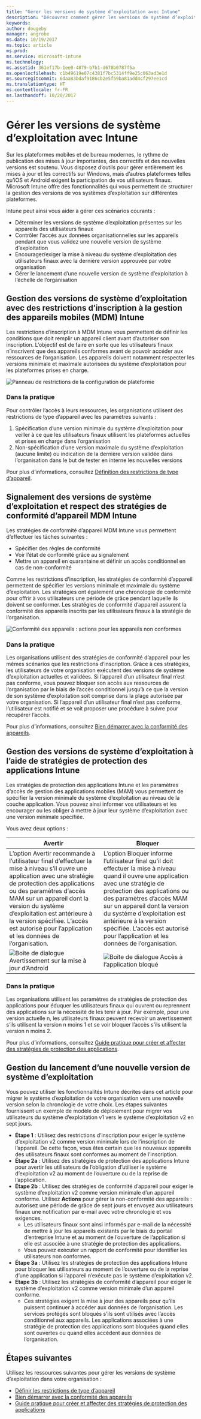 ```yaml
---
title: "Gérer les versions de système d’exploitation avec Intune"
description: "Découvrez comment gérer les versions de système d’exploitation sur plusieurs plateformes avec Microsoft Intune."
keywords: 
author: dougeby
manager: angrobe
ms.date: 10/19/2017
ms.topic: article
ms.prod: 
ms.service: microsoft-intune
ms.technology: 
ms.assetid: 361ef17b-1ee0-4879-b7b1-d678b0787f5a
ms.openlocfilehash: c1b49619e07c4381f7bc5314ff9e25c063ad3e1d
ms.sourcegitcommit: 6daa83bdaf9186cb2e5f59ba81add4cf297ee1cd
ms.translationtype: HT
ms.contentlocale: fr-FR
ms.lasthandoff: 10/20/2017
---
```

# <a name="manage-operating-system-versions-with-intune"></a>Gérer les versions de système d’exploitation avec Intune
Sur les plateformes mobiles et de bureau modernes, le rythme de publication des mises à jour importantes, des correctifs et des nouvelles versions est soutenu. Vous disposez d’outils pour gérer entièrement les mises à jour et les correctifs sur Windows, mais d’autres plateformes telles qu’iOS et Android exigent la participation de vos utilisateurs finaux.  Microsoft Intune offre des fonctionnalités qui vous permettent de structurer la gestion des versions de vos systèmes d’exploitation sur différentes plateformes.

Intune peut ainsi vous aider à gérer ces scénarios courants : 
- Déterminer les versions de système d’exploitation présentes sur les appareils des utilisateurs finaux
- Contrôler l’accès aux données organisationnelles sur les appareils pendant que vous validez une nouvelle version de système d’exploitation
- Encourager/exiger la mise à niveau du système d’exploitation des utilisateurs finaux avec la dernière version approuvée par votre organisation
- Gérer le lancement d’une nouvelle version de système d’exploitation à l’échelle de l’organisation
  
## <a name="operating-system-version-control-using-intune-mobile-device-management-mdm-enrollment-restrictions"></a>Gestion des versions de système d’exploitation avec des restrictions d’inscription à la gestion des appareils mobiles (MDM) Intune
Les restrictions d’inscription à MDM Intune vous permettent de définir les conditions que doit remplir un appareil client avant d’autoriser son inscription. L’objectif est de faire en sorte que les utilisateurs finaux n’inscrivent que des appareils conformes avant de pouvoir accéder aux ressources de l’organisation. Les appareils doivent notamment respecter les versions minimale et maximale autorisées du système d’exploitation pour les plateformes prises en charge.
 
![Panneau de restrictions de la configuration de plateforme](./media/os-version-platform-configurations.png) 
 
### <a name="in-practice"></a>Dans la pratique
Pour contrôler l’accès à leurs ressources, les organisations utilisent des restrictions de type d’appareil avec les paramètres suivants : 
1. Spécification d’une version minimale du système d’exploitation pour veiller à ce que les utilisateurs finaux utilisent les plateformes actuelles et prises en charge dans l’organisation 
2. Non-spécification d’une version maximale du système d’exploitation (aucune limite) ou indication de la dernière version validée dans l’organisation dans le but de tester en interne les nouvelles versions

Pour plus d’informations, consultez [Définition des restrictions de type d’appareil](https://docs.microsoft.com/en-us/intune/enrollment-restrictions-set#set-device-type-restrictions).
 
## <a name="operating-system-version-reporting-and-compliance-with-intune-mdm-device-compliance-policies"></a>Signalement des versions de système d’exploitation et respect des stratégies de conformité d’appareil MDM Intune
Les stratégies de conformité d’appareil MDM Intune vous permettent d’effectuer les tâches suivantes : 
- Spécifier des règles de conformité
- Voir l’état de conformité grâce au signalement
- Mettre un appareil en quarantaine et définir un accès conditionnel en cas de non-conformité

Comme les restrictions d’inscription, les stratégies de conformité d’appareil permettent de spécifier les versions minimale et maximale du système d’exploitation. Les stratégies ont également une chronologie de conformité pour offrir à vos utilisateurs une période de grâce pendant laquelle ils doivent se conformer. Les stratégies de conformité d’appareil assurent la conformité des appareils inscrits par les utilisateurs finaux à la stratégie de l’organisation.

![Conformité des appareils : actions pour les appareils non conformes](./media/os-version-actions-noncompliance.png) 

### <a name="in-practice"></a>Dans la pratique
Les organisations utilisent des stratégies de conformité d’appareil pour les mêmes scénarios que les restrictions d’inscription. Grâce à ces stratégies, les utilisateurs de votre organisation exécutent des versions de système d’exploitation actuelles et validées. Si l’appareil d’un utilisateur final n’est pas conforme, vous pouvez bloquer son accès aux ressources de l’organisation par le biais de l’accès conditionnel jusqu’à ce que la version de son système d’exploitation soit comprise dans la plage autorisée par votre organisation. Si l’appareil d’un utilisateur final n’est pas conforme, l’utilisateur est notifié et se voit proposer une procédure à suivre pour récupérer l’accès.   

Pour plus d’informations, consultez [Bien démarrer avec la conformité des appareils](https://docs.microsoft.com/en-us/intune/device-compliance-get-started).
 
## <a name="operating-system-version-controls-using-intune-app-protection-policies"></a>Gestion des versions de système d’exploitation à l’aide de stratégies de protection des applications Intune    
Les stratégies de protection des applications Intune et les paramètres d’accès de gestion des applications mobiles (MAM) vous permettent de spécifier la version minimale du système d’exploitation au niveau de la couche application. Vous pouvez ainsi informer vos utilisateurs et les encourager ou les obliger à mettre à jour leur système d’exploitation avec une version minimale spécifiée.
 
Vous avez deux options : 

|Avertir  |Bloquer  |
|---------|---------|
|L’option Avertir recommande à l’utilisateur final d’effectuer la mise à niveau s’il ouvre une application avec une stratégie de protection des applications ou des paramètres d’accès MAM sur un appareil dont la version du système d’exploitation est antérieure à la version spécifiée. L’accès est autorisé pour l’application et les données de l’organisation.|L’option Bloquer informe l’utilisateur final qu’il doit effectuer la mise à niveau quand il ouvre une application avec une stratégie de protection des applications ou des paramètres d’accès MAM sur un appareil dont la version du système d’exploitation est antérieure à la version spécifiée. L’accès est autorisé pour l’application et les données de l’organisation.|
|![Boîte de dialogue Avertissement sur la mise à jour d’Android](./media/os-version-update-warning.png)    |![Boîte de dialogue Accès à l’application bloqué](./media/os-version-access-blocked.png)          |

 
### <a name="in-practice"></a>Dans la pratique
Les organisations utilisent les paramètres de stratégies de protection des applications pour éduquer les utilisateurs finaux qui ouvrent ou reprennent des applications sur la nécessité de les tenir à jour. Par exemple, pour une version actuelle n, les utilisateurs finaux peuvent recevoir un avertissement s’ils utilisent la version n moins 1 et se voir bloquer l’accès s’ils utilisent la version n moins 2.
 
Pour plus d’informations, consultez [Guide pratique pour créer et affecter des stratégies de protection des applications](https://docs.microsoft.com/intune/app-protection-policies).

## <a name="managing-a-new-operating-system-version-rollout"></a>Gestion du lancement d’une nouvelle version de système d’exploitation
Vous pouvez utiliser les fonctionnalités Intune décrites dans cet article pour migrer le système d’exploitation de votre organisation vers une nouvelle version selon la chronologie de votre choix. Les étapes suivantes fournissent un exemple de modèle de déploiement pour migrer vos utilisateurs du système d’exploitation v1 vers le système d’exploitation v2 en sept jours.
- **Étape 1** : Utilisez des restrictions d’inscription pour exiger le système d’exploitation v2 comme version minimale lors de l’inscription de l’appareil. De cette façon, vous êtes certain que les nouveaux appareils des utilisateurs finaux sont conformes au moment de l’inscription.
- **Étape 2a** : Utilisez des stratégies de protection des applications Intune pour avertir les utilisateurs de l’obligation d’utiliser le système d’exploitation v2 au moment de l’ouverture ou de la reprise de l’application.
- **Étape 2b** : Utilisez des stratégies de conformité d’appareil pour exiger le système d’exploitation v2 comme version minimale d’un appareil conforme. Utilisez **Actions** pour gérer la non-conformité des appareils : autorisez une période de grâce de sept jours et envoyez aux utilisateurs finaux une notification par e-mail avec votre chronologie et vos exigences.
  -  Les utilisateurs finaux sont ainsi informés par e-mail de la nécessité de mettre à jour les appareils existants par le biais du portail d’entreprise Intune et au moment de l’ouverture de l’application si elle est associée à une stratégie de protection des applications.
  - Vous pouvez exécuter un rapport de conformité pour identifier les utilisateurs non conformes. 
- **Étape 3a** : Utilisez les stratégies de protection des applications Intune pour bloquer les utilisateurs au moment de l’ouverture ou de la reprise d’une application si l’appareil n’exécute pas le système d’exploitation v2.
- **Étape 3b** : Utilisez les stratégies de conformité d’appareil pour exiger le système d’exploitation v2 comme version minimale d’un appareil conforme.
  - Ces stratégies exigent la mise à jour des appareils pour qu’ils puissent continuer à accéder aux données de l’organisation. Les services protégés sont bloqués s’ils sont utilisés avec l’accès conditionnel aux appareils. Les applications associées à une stratégie de protection des applications sont bloquées quand elles sont ouvertes ou quand elles accèdent aux données de l’organisation.

## <a name="next-steps"></a>Étapes suivantes
Utilisez les ressources suivantes pour gérer les versions de système d’exploitation dans votre organisation : 

- [Définir les restrictions de type d’appareil](https://docs.microsoft.com/en-us/intune/enrollment-restrictions-set#set-device-type-restrictions)
- [Bien démarrer avec la conformité des appareils](https://docs.microsoft.com/en-us/intune/device-compliance-get-started)
- [Guide pratique pour créer et affecter des stratégies de protection des applications](https://docs.microsoft.com/intune/app-protection-policies)
